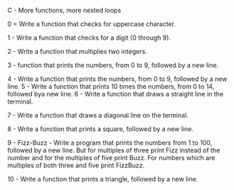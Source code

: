 C - More functions, more nested loops

0 = Write a function that checks for uppercase character.

1 - Write a function that checks for a digit (0 through 9).

2 - Write a function that multiplies two integers.

3 - function that prints the numbers, from 0 to 9, followed by a new line.

4 - Write a function that prints the numbers, from 0 to 9, followed by a new line.
5 - Write a function that prints 10 times the numbers, from 0 to 14, followed bya new line.
6 - Write a function that draws a straight line in the terminal.

7 - Write a function that draws a diagonal line on the terminal.

8 - Write a function that prints a square, followed by a new line.

9 - Fizz-Buzz - Write a program that prints the numbers from 1 to 100, followed by a new line. But for multiples of three print Fizz instead of the number and for the multiples of five print Buzz. For numbers which are multiples of both three and five print FizzBuzz.

10 - Write a function that prints a triangle, followed by a new line.
